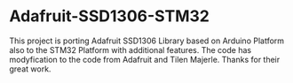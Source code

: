 # Adafruit-SSD1306-STM32
This project is porting Adafruit SSD1306 Library based on Arduino Platform also to the STM32 Platform with additional features.
The code has modyfication to the code from Adafruit and Tilen Majerle. Thanks for their great work.
